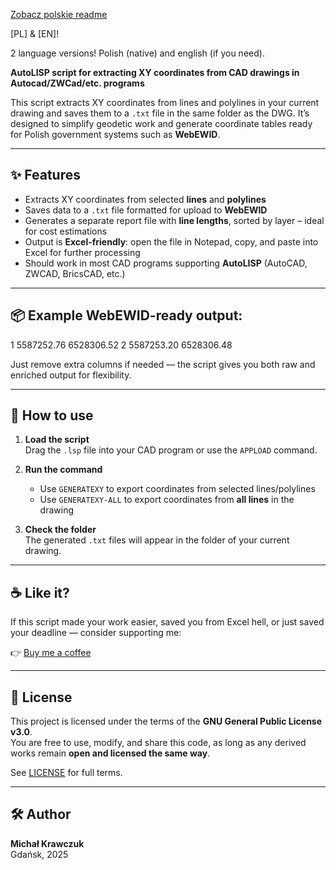 [Zobacz polskie readme](README.PL.md)

[PL] & [EN]! 

2 language versions! Polish (native) and english (if you need).

**AutoLISP script for extracting XY coordinates from CAD drawings in Autocad/ZWCad/etc. programs**

This script extracts XY coordinates from lines and polylines in your current drawing and saves them to a `.txt` file in the same folder as the DWG. It’s designed to simplify geodetic work and generate coordinate tables ready for Polish government systems such as **WebEWID**.

---

## ✨ Features

- Extracts XY coordinates from selected **lines** and **polylines**
- Saves data to a `.txt` file formatted for upload to **WebEWID**
- Generates a separate report file with **line lengths**, sorted by layer – ideal for cost estimations
- Output is **Excel-friendly**: open the file in Notepad, copy, and paste into Excel for further processing
- Should work in most CAD programs supporting **AutoLISP** (AutoCAD, ZWCAD, BricsCAD, etc.)

---

## 📦 Example WebEWID-ready output:


1 5587252.76 6528306.52
2 5587253.20 6528306.48

Just remove extra columns if needed — the script gives you both raw and enriched output for flexibility.

---

## 🚀 How to use

1. **Load the script**  
   Drag the `.lsp` file into your CAD program or use the `APPLOAD` command.

2. **Run the command**  
   - Use `GENERATEXY` to export coordinates from selected lines/polylines  
   - Use `GENERATEXY-ALL` to export coordinates from **all lines** in the drawing

3. **Check the folder**  
   The generated `.txt` files will appear in the folder of your current drawing.

---

## ☕ Like it?

If this script made your work easier, saved you from Excel hell, or just saved your deadline — consider supporting me:

👉 [Buy me a coffee](https://www.buymeacoffee.com/michalkrawczuk)

---

## 📜 License

This project is licensed under the terms of the **GNU General Public License v3.0**.  
You are free to use, modify, and share this code, as long as any derived works remain **open and licensed the same way**.

See [LICENSE](LICENSE) for full terms.

---

## 🛠️ Author

**Michał Krawczuk**  
Gdańsk, 2025  
